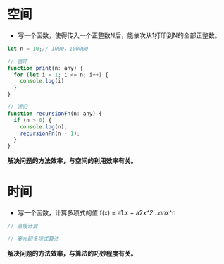 # 空间

- 写一个函数，使得传入一个正整数N后，能依次从1打印到N的全部正整数。

```js
let n = 10;// 1000、100000

// 循环
function print(n: any) {
  for (let i = 1; i <= n; i++) {
    console.log(i)
  }
}

// 递归
function recursionFn(n: any) {
  if (n > 0) {
    console.log(n);
    recursionFn(n - 1);
  }
}
```
**解决问题的方法效率，与空间的利用效率有关。**



# 时间

- 写一个函数，计算多项式的值 f(x) = a1.x + a2*x^2...an*x^n
```js
// 直接计算

// 秦九韶多项式算法
```


**解决问题的方法效率，与算法的巧妙程度有关。**